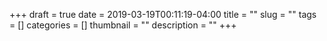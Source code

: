 +++ 
draft = true
date = 2019-03-19T00:11:19-04:00
title = ""
slug = "" 
tags = []
categories = []
thumbnail = "<no value>"
description = ""
+++
